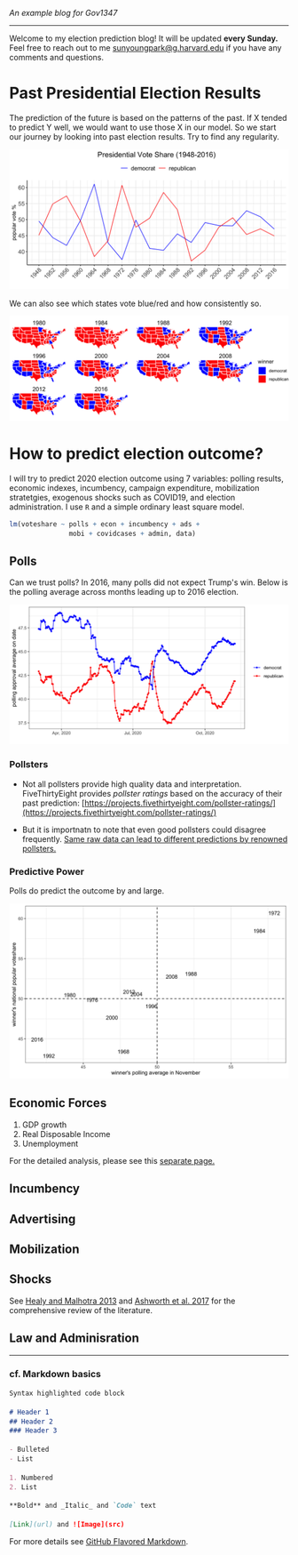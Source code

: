 _An example blog for Gov1347_

-------

Welcome to my election prediction blog! It will be updated **every Sunday.** Feel free to reach out to me [sunyoungpark@g.harvard.edu](sunyoungpark@g.harvard.edu) if you have any comments and questions.

# Past Presidential Election Results

The prediction of the future is based on the patterns of the past. If X tended to predict Y well, we would want to use those X in our model. So we start our journey by looking into past election results. Try to find any regularity.

![](past_results.png)

We can also see which states vote blue/red and how consistently so.

![](past_results_state.png)

# How to predict election outcome?

I will try to predict 2020 election outcome using 7 variables: polling results, economic indexes, incumbency, campaign expenditure, mobilization stratetgies, exogenous shocks such as COVID19, and election administration. I use `R` and a simple ordinary least square model.

```r
lm(voteshare ~ polls + econ + incumbency + ads + 
               mobi + covidcases + admin, data)
```

## Polls

Can we trust polls? In 2016, many polls did not expect Trump's win. Below is the polling average across months leading up to 2016 election.

![](polls2016.png)

### Pollsters

+ Not all pollsters provide high quality data and interpretation. FiveThirtyEight provides *pollster ratings* based on the accuracy of their past prediction: [https://projects.fivethirtyeight.com/pollster-ratings/](https://projects.fivethirtyeight.com/pollster-ratings/)

+ But it is importnatn to note that even good pollsters could disagree frequently. [Same raw data can lead to different predictions by renowned pollsters.](https://www.nytimes.com/interactive/2016/09/20/upshot/the-error-the-polling-world-rarely-talks-about.html)

### Predictive Power

Polls do predict the outcome by and large.

![](polls_results.png)

## Economic Forces

1. GDP growth
2. Real Disposable Income
3. Unemployment

For the detailed analysis, please see this [separate page.](polls_code.md)

## Incumbency

## Advertising

## Mobilization

## Shocks

See [Healy and Malhotra 2013](healy_review.pdf) and [Ashworth et al. 2017](https://onlinelibrary.wiley.com/doi/abs/10.1111/ajps.12334) for the comprehensive review of the literature.

## Law and Adminisration

-----

### cf. Markdown basics

```markdown
Syntax highlighted code block

# Header 1
## Header 2
### Header 3

- Bulleted
- List

1. Numbered
2. List

**Bold** and _Italic_ and `Code` text

[Link](url) and ![Image](src)
```

For more details see [GitHub Flavored Markdown](https://guides.github.com/features/mastering-markdown/).
